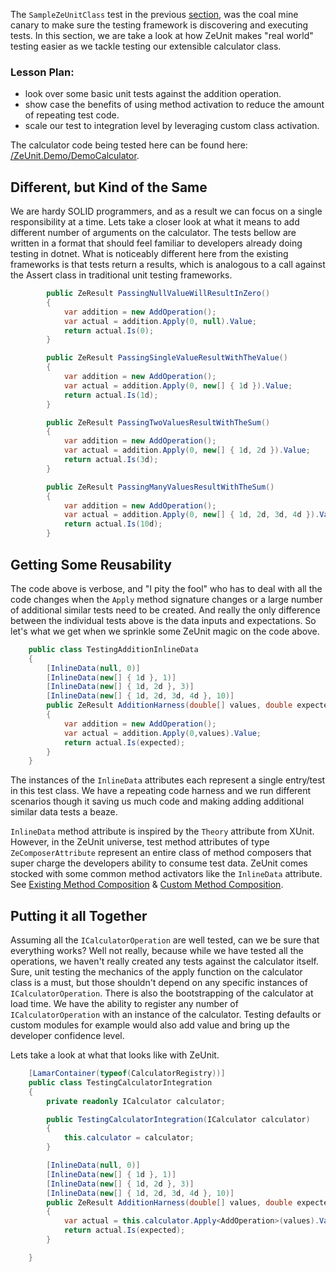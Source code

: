 The `SampleZeUnitClass` test in the previous [section](https://github.com/bitcobblers/ZeUnit/wiki/Quick-Start-Guide), was the coal mine canary to make sure the testing framework is discovering and executing tests.  In this section, we are take a look at how ZeUnit makes "real world" testing easier as we tackle testing our extensible calculator class. 

### Lesson Plan:
- look over some basic unit tests against the addition operation.
- show case the benefits of using method activation to reduce the amount of repeating test code.
- scale our test to integration level by leveraging custom class activation.


The calculator code being tested here can be found here: [/ZeUnit.Demo/DemoCalculator](https://github.com/bitcobblers/ZeUnit/tree/master/ZeUnit.Demo/DemoCalculator). 

## Different, but Kind of the Same
We are hardy SOLID programmers, and as a result we can focus on a single responsibility at a time.  Lets take a closer look at what it means to add different number of arguments on the calculator.  The tests bellow are written in a format that should feel familiar to developers already doing testing in dotnet.  What is noticeably different here from the existing frameworks is that tests return a results, which is analogous to a call against the Assert class in traditional unit testing frameworks. 

```csharp
        public ZeResult PassingNullValueWillResultInZero()
        {
            var addition = new AddOperation();
            var actual = addition.Apply(0, null).Value;
            return actual.Is(0);
        }

        public ZeResult PassingSingleValueResultWithTheValue()
        {
            var addition = new AddOperation();
            var actual = addition.Apply(0, new[] { 1d }).Value;
            return actual.Is(1d);
        }

        public ZeResult PassingTwoValuesResultWithTheSum()
        {
            var addition = new AddOperation();
            var actual = addition.Apply(0, new[] { 1d, 2d }).Value;
            return actual.Is(3d);
        }

        public ZeResult PassingManyValuesResultWithTheSum()
        {
            var addition = new AddOperation();
            var actual = addition.Apply(0, new[] { 1d, 2d, 3d, 4d }).Value;
            return actual.Is(10d);
        }
```

## Getting Some Reusability
The code above is verbose, and "I pity the fool" who has to deal with all the code changes when the `Apply` method signature changes or a large number of additional similar tests need to be created. And really the only difference between the individual tests above is the data inputs and expectations.  So let's what we get when we sprinkle some ZeUnit magic on the code above.

```csharp
    public class TestingAdditionInlineData
    {
        [InlineData(null, 0)]
        [InlineData(new[] { 1d }, 1)]
        [InlineData(new[] { 1d, 2d }, 3)]
        [InlineData(new[] { 1d, 2d, 3d, 4d }, 10)]
        public ZeResult AdditionHarness(double[] values, double expected)
        {
            var addition = new AddOperation();
            var actual = addition.Apply(0,values).Value;
            return actual.Is(expected);
        }
    }
```
The instances of the `InlineData` attributes each represent a single entry/test in this test class.  We have a repeating code harness and we run different scenarios though it saving us much code and making adding additional similar data tests a beaze.

`InlineData` method attribute is inspired by the `Theory` attribute from XUnit. However, in the ZeUnit universe, test method attributes of type `ZeComposerAttribute` represent an entire class of method composers that super charge the developers ability to consume test data.  ZeUnit comes stocked with some common method activators like the `InlineData` attribute.  See [Existing Method Composition](https://github.com/bitcobblers/ZeUnit/wiki/Existing-Method-Composition) & [Custom Method Composition](https://github.com/bitcobblers/ZeUnit/wiki/Custom-Method-Composition).

## Putting it all Together
Assuming all the `ICalculatorOperation` are well tested, can we be sure that everything works?  Well not really, because while we have tested all the operations, we haven't really created any tests against the calculator itself.   Sure, unit testing the mechanics of the apply function on the calculator class is a must, but those shouldn't depend on any specific instances of `ICalculatorOperation`.  There is also the bootstrapping of the calculator at load time.  We have the ability to register any number of `ICalculatorOperation` with an instance of the calculator.  Testing defaults or custom modules for example would also add value and bring up the developer confidence level.

Lets take a look at what that looks like with ZeUnit.

```csharp
    [LamarContainer(typeof(CalculatorRegistry))]
    public class TestingCalculatorIntegration
    {
        private readonly ICalculator calculator;

        public TestingCalculatorIntegration(ICalculator calculator)
        {
            this.calculator = calculator;
        }

        [InlineData(null, 0)]
        [InlineData(new[] { 1d }, 1)]
        [InlineData(new[] { 1d, 2d }, 3)]
        [InlineData(new[] { 1d, 2d, 3d, 4d }, 10)]
        public ZeResult AdditionHarness(double[] values, double expected)
        {            
            var actual = this.calculator.Apply<AddOperation>(values).Value.Value;
            return actual.Is(expected);
        }

    }
```